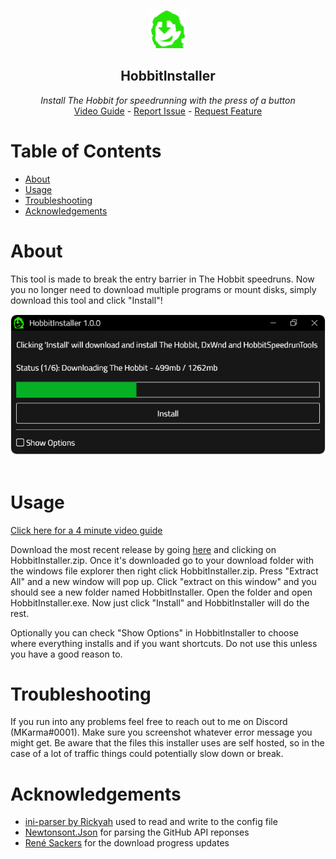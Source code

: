 <br />
<p align="center">
  <img src="HobbitInstaller/img/icon_large.png" alt="Logo" width="60" height="60">

  <h2 align="center">HobbitInstaller</h2>

  <p align="center">
    <i>Install The Hobbit for speedrunning with the press of a button</i>
    <br />
    <a href="https://www.youtube.com/watch?v=U-FpRl3l8-I">Video Guide</a>
    -
    <a href="../../issues">Report Issue</a>
    -
    <a href="../../issues">Request Feature</a>
  </p>
</p>

# Table of Contents

- [About](#about)
- [Usage](#usage)
- [Troubleshooting](#troubleshooting)
- [Acknowledgements](#acknowledgements)

# About

This tool is made to break the entry barrier in The Hobbit speedruns. Now you no longer need to download multiple programs or mount disks, simply download this tool and click "Install"!
<div align="center">
  <img src="HobbitInstaller/img/demo.png" alt="Application screenshot" width="auto" height="auto">
</div>
<br />

# Usage

[Click here for a 4 minute video guide](https://www.youtube.com/watch?v=U-FpRl3l8-I)

Download the most recent release by going [here](../../releases) and clicking on HobbitInstaller.zip. Once it's downloaded go to your download folder with the windows file explorer then right click HobbitInstaller.zip. Press "Extract All" and a new window will pop up. Click "extract on this window" and you should see a new folder named HobbitInstaller. Open the folder and open HobbitInstaller.exe. Now just click "Install" and HobbitInstaller will do the rest. 

Optionally you can check "Show Options" in HobbitInstaller to choose where everything installs and if you want shortcuts. Do not use this unless you have a good reason to.

# Troubleshooting

If you run into any problems feel free to reach out to me on Discord (MKarma#0001). Make sure you screenshot whatever error message you might get. Be aware that the files this installer uses are self hosted, so in the case of a lot of traffic things could potentially slow down or break.

# Acknowledgements

- [ini-parser by Rickyah](https://github.com/rickyah/ini-parser) used to read and write to the config file
- [Newtonsont.Json](https://github.com/JamesNK/Newtonsoft.Json) for parsing the GitHub API reponses
- [René Sackers](https://stackoverflow.com/questions/20661652/progress-bar-with-httpclient) for the download progress updates
